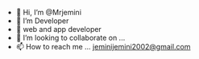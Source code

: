 - 👋 Hi, I’m @Mrjemini
- 👀 I’m Developer
- 🌱 web and app developer
- 💞️ I’m looking to collaborate on ...
- 📫 How to reach me ... jeminijemini2002@gmail.com

<!---
Mrjemini/Mrjemini is a ✨ special ✨ repository because its `README.md` (this file) appears on your GitHub profile.
You can click the Preview link to take a look at your changes.
--->
